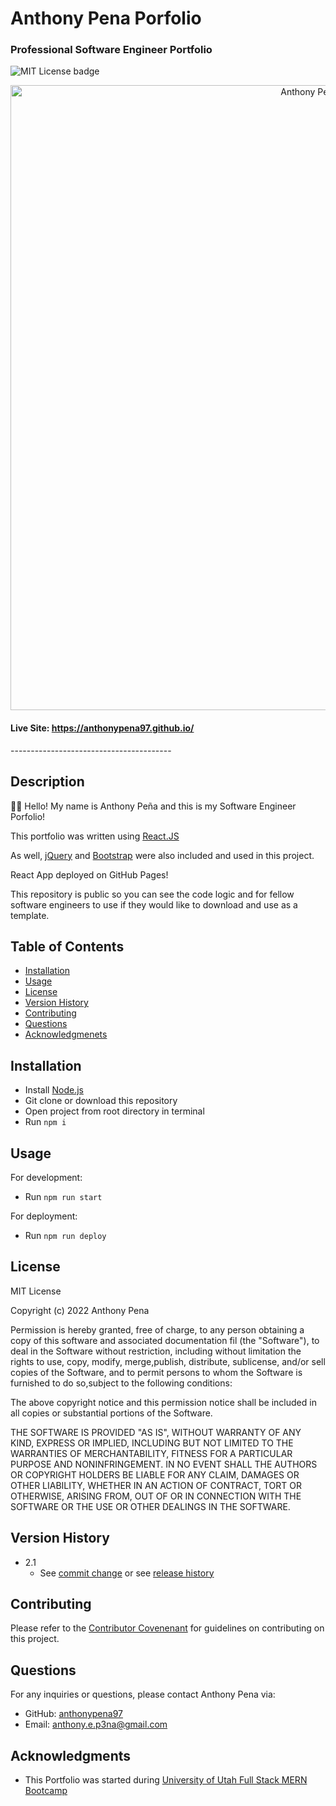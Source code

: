 # Anthony Pena Porfolio
### Professional Software Engineer Portfolio
![MIT License badge](https://img.shields.io/badge/license-MIT_License-green)

<div align=center>
<a href="https://anthonypena97.github.io/" target="_blank" rel="noreferrer">
<img alt="Anthony Pena Portfolio" width="1000" src="https://user-images.githubusercontent.com/79285555/191834707-d577fe6e-83cb-48d1-96c3-a7f7a35e3456.gif">
</a>
</div>

#### Live Site: https://anthonypena97.github.io/


<p> ---------------------------------------- </p>

## Description
👋🏽 Hello! My name is Anthony Peña and this is my Software Engineer Porfolio!

This portfolio was written using [React.JS](https://reactjs.org/)

As well, [jQuery](https://jquery.com/) and [Bootstrap](https://getbootstrap.com/) were also included and used in this project.

React App deployed on GitHub Pages!

This repository is public so you can see the code logic and for fellow software engineers to use if they would like to download and use as a template.

## Table of Contents
* [Installation](#installation)
* [Usage](#usage)
* [License](#license)
* [Version History](#version-history)
* [Contributing](#contributing)
* [Questions](#questions)
* [Acknowledgmenets](#acknowledgments)

## Installation
- Install [Node.js](https://nodejs.org/en/)
- Git clone or download this repository
- Open project from root directory in terminal
- Run `npm i`

## Usage
For development:
- Run `npm run start`

For deployment:
- Run `npm run deploy`

## License
MIT License
    
Copyright (c) 2022 Anthony Pena

Permission is hereby granted, free of charge, to any person obtaining a copy of this software and associated documentation fil (the "Software"), to deal in the Software without restriction, including without limitation the rights to use, copy, modify, merge,publish, distribute, sublicense, and/or sell copies of the Software, and to permit persons to whom the Software is furnished to do so,subject to the following conditions:
            
The above copyright notice and this permission notice shall be included in all copies or substantial portions of the Software.
            
THE SOFTWARE IS PROVIDED "AS IS", WITHOUT WARRANTY OF ANY KIND, EXPRESS OR IMPLIED, INCLUDING BUT NOT LIMITED TO THE WARRANTIES OF MERCHANTABILITY, FITNESS FOR A PARTICULAR PURPOSE AND NONINFRINGEMENT. IN NO EVENT SHALL THE AUTHORS OR COPYRIGHT HOLDERS BE LIABLE FOR ANY CLAIM, DAMAGES OR OTHER LIABILITY, WHETHER IN AN ACTION OF CONTRACT, TORT OR OTHERWISE, ARISING FROM, OUT OF OR IN CONNECTION WITH THE SOFTWARE OR THE USE OR OTHER DEALINGS IN THE SOFTWARE.

## Version History
    
* 2.1
    *  See [commit change](https://github.com/anthonypena97/pena-portfolio/commits/main) or see [release history](https://github.com/anthonypena97/pena-portfolio/releases)

## Contributing
Please refer to the [Contributor Covenenant](https://www.contributor-covenant.org/) for guidelines on contributing on this project.

## Questions
For any inquiries or questions, please contact Anthony Pena via:
* GitHub: [anthonypena97](https://github.com/anthonypena97)
* Email: <anthony.e.p3na@gmail.com>

## Acknowledgments
- This Portfolio was started during [University of Utah Full Stack MERN Bootcamp](https://bootcamps.continue.utah.edu/coding/)
